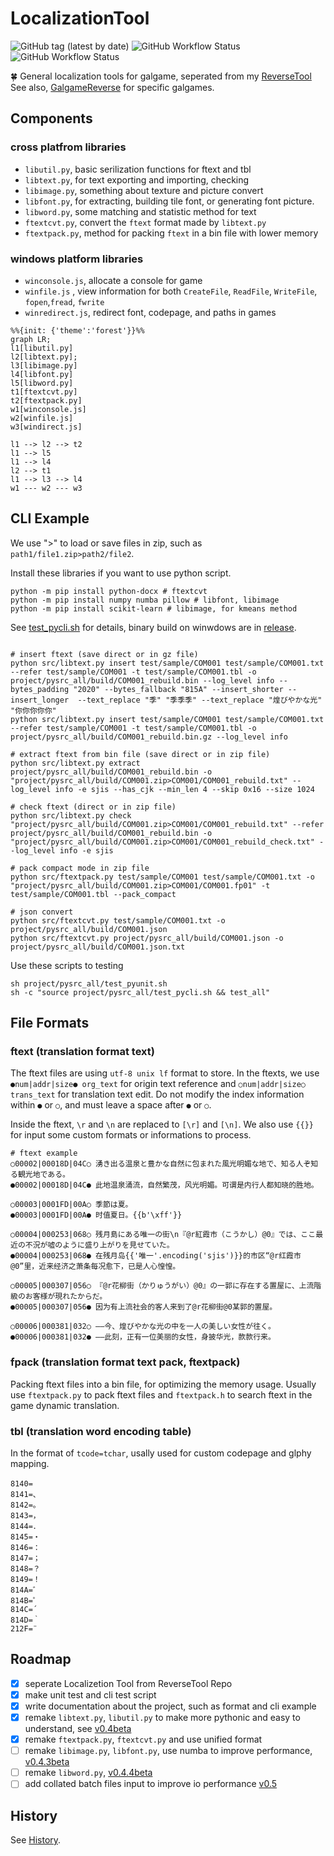 # LocalizationTool

![GitHub tag (latest by date)](https://img.shields.io/github/v/tag/YuriSizuku/LocalizationTool?label=LocalizationTool&color=green) ![GitHub Workflow Status](https://img.shields.io/github/actions/workflow/status/YuriSizuku/LocalizationTool/build_pyexe.yml?label=pyexe)  ![GitHub Workflow Status](https://img.shields.io/github/actions/workflow/status/YuriSizuku/LocalizationTool/build_pysrc.yml?label=pysrc)  

🍀 General localization tools for galgame, seperated from my [ReverseTool](https://github.com/YuriSizuku/ReverseTool)  
See also, [GalgameReverse](https://github.com/YuriSizuku/GalgameReverse) for specific galgames.  

## Components

### cross platfrom libraries

* `libutil.py`, basic serilization functions for ftext and tbl  
* `libtext.py`, for text exporting and importing, checking
* `libimage.py`, something about texture and picture convert  
* `libfont.py`, for extracting, building tile font, or generating font picture.
* `libword.py`, some matching and statistic method for text  
* `ftextcvt.py`, convert the `ftext` format made by `libtext.py`  
* `ftextpack.py`, method for packing `ftext` in a bin file with lower memory  

### windows platform libraries

* `winconsole.js`,  allocate a console for game  
* `winfile.js` , view information for both `CreateFile`, `ReadFile`, `WriteFile`, `fopen`,`fread`, `fwrite`  
* `winredirect.js`, redirect font, codepage, and paths in games  

``` mermaid
%%{init: {'theme':'forest'}}%%
graph LR;
l1[libutil.py]
l2[libtext.py];
l3[libimage.py]
l4[libfont.py]
l5[libword.py]
t1[ftextcvt.py]
t2[ftextpack.py]
w1[winconsole.js]
w2[winfile.js]
w3[windirect.js]

l1 --> l2 --> t2
l1 --> l5  
l1 --> l4
l2 --> t1
l1 --> l3 --> l4
w1 --- w2 --- w3
```

## CLI Example

We use ">" to load or save files in zip, such as `path1/file1.zip>path2/file2`.  

Install these libraries if you want to use python script.  

```shell
python -m pip install python-docx # ftextcvt
python -m pip install numpy numba pillow # libfont, libimage
python -m pip install scikit-learn # libimage, for kmeans method
```

See [test_pycli.sh](project/pysrc_all/test_pycli.sh) for details, binary build on winwdows are in [release](https://github.com/YuriSizuku/LocalizationTool/releases).  

```shell

# insert ftext (save direct or in gz file)
python src/libtext.py insert test/sample/COM001 test/sample/COM001.txt --refer test/sample/COM001 -t test/sample/COM001.tbl -o project/pysrc_all/build/COM001_rebuild.bin --log_level info --bytes_padding "2020" --bytes_fallback "815A" --insert_shorter --insert_longer  --text_replace "季" "季季季" --text_replace "煌びやかな光" "你你你你你" 
python src/libtext.py insert test/sample/COM001 test/sample/COM001.txt --refer test/sample/COM001 -t test/sample/COM001.tbl -o project/pysrc_all/build/COM001_rebuild.bin.gz --log_level info

# extract ftext from bin file (save direct or in zip file)
python src/libtext.py extract project/pysrc_all/build/COM001_rebuild.bin -o "project/pysrc_all/build/COM001.zip>COM001/COM001_rebuild.txt" --log_level info -e sjis --has_cjk --min_len 4 --skip 0x16 --size 1024

# check ftext (direct or in zip file)
python src/libtext.py check "project/pysrc_all/build/COM001.zip>COM001/COM001_rebuild.txt" --refer project/pysrc_all/build/COM001_rebuild.bin -o "project/pysrc_all/build/COM001.zip>COM001/COM001_rebuild_check.txt" --log_level info -e sjis

# pack compact mode in zip file
python src/ftextpack.py test/sample/COM001 test/sample/COM001.txt -o "project/pysrc_all/build/COM001.zip>COM001/COM001.fp01" -t test/sample/COM001.tbl --pack_compact

# json convert
python src/ftextcvt.py test/sample/COM001.txt -o project/pysrc_all/build/COM001.json
python src/ftextcvt.py project/pysrc_all/build/COM001.json -o project/pysrc_all/build/COM001.json.txt
```

Use these scripts to testing

```shell
sh project/pysrc_all/test_pyunit.sh
sh -c "source project/pysrc_all/test_pycli.sh && test_all"
```

## File Formats

### ftext (translation format text)  

The ftext files are using `utf-8 unix lf` format to store. In the ftexts,  we use `●num|addr|size● org_text` for origin text reference and `○num|addr|size○ trans_text` for translation text edit.  Do not modify the index information within `●` or `○`, and must leave a space after `●` or `○`.  

Inside the ftext, `\r` and `\n` are replaced to `[\r]` and `[\n]`. We also use `{{}}` for input some custom formats or informations to process.  

``` shell
# ftext example  
○00002|00018D|04C○ 湧き出る温泉と豊かな自然に包まれた風光明媚な地で、知る人ぞ知る観光地である。
●00002|00018D|04C● 此地温泉涌流，自然繁茂，风光明媚。可谓是内行人都知晓的胜地。

○00003|0001FD|00A○ 季節は夏。
●00003|0001FD|00A● 时值夏日。{{b'\xff'}}

○00004|000253|068○ 残月島にある唯一の街\n『@r紅霞市（こうかし）@0』では、ここ最近の不況が嘘のように盛り上がりを見せていた。
●00004|000253|068● 在残月岛{{'唯一'.encoding('sjis')}}的市区“@r红霞市@0”里，近来经济之萧条每况愈下，已是人心惶惶。

○00005|000307|056○ 『@r花柳街（かりゅうがい）@0』の一郭に存在する置屋に、上流階級のお客様が現れたからだ。
●00005|000307|056● 因为有上流社会的客人来到了@r花柳街@0某郭的置屋。

○00006|000381|032○ ――今、煌びやかな光の中を一人の美しい女性が往く。
●00006|000381|032● ――此刻，正有一位美丽的女性，身披华光，款款行来。
```

### fpack (translation format text pack, ftextpack)  

Packing ftext files into a bin file, for optimizing the memory usage.  Usually use `ftextpack.py` to pack ftext files and `ftextpack.h` to search ftext in the game dynamic translation.  

### tbl (translation word encoding table)  

In the format of `tcode=tchar`, usally used for custom codepage and glphy mapping.  

```shell
8140=　
8141=、
8142=。
8143=，
8144=．
8145=・
8146=：
8147=；
8148=？
8149=！
814A=゛
814B=゜
814C=´
814D=｀
212F=¨
```

## Roadmap

* [x] seperate Localizetion Tool from ReverseTool Repo  
* [x] make unit test and cli test script
* [x] write documentation about the project, such as format and cli example  
* [x] remake `libtext.py`, `libutil.py` to make more pythonic and easy to understand, see [v0.4beta](https://github.com/YuriSizuku/LocalizationTool/releases/tag/v0.4beta)
* [x] remake `ftextpack.py`, `ftextcvt.py` and use unified format  
* [ ] remake `libimage.py`, `libfont.py`, use numba to improve performance, [v0.4.3beta](https://github.com/YuriSizuku/LocalizationTool/releases/tag/v0.4.1beta)
* [ ] remake `libword.py`, [v0.4.4beta](https://github.com/YuriSizuku/LocalizationTool/releases/tag/v0.4.2beta)
* [ ] add collated batch files input to improve io performance [v0.5](https://github.com/YuriSizuku/LocalizationTool/releases/tag/v0.4.2beta)

## History

See [History](project/pysrc_all/History.md).  
